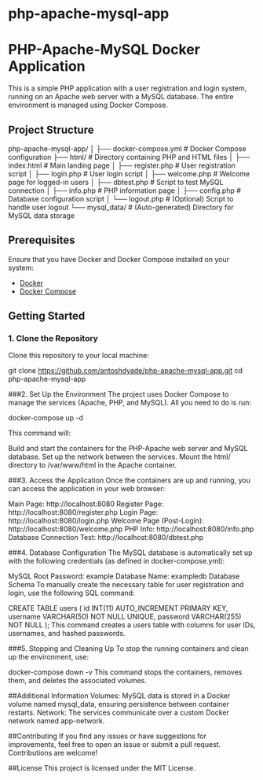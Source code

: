 # php-apache-mysql-app

# PHP-Apache-MySQL Docker Application

This is a simple PHP application with a user registration and login system, running on an Apache web server with a MySQL database. The entire environment is managed using Docker Compose.

## Project Structure

php-apache-mysql-app/ │ ├── docker-compose.yml # Docker Compose configuration ├── html/ # Directory containing PHP and HTML files │ ├── index.html # Main landing page │ ├── register.php # User registration script │ ├── login.php # User login script │ ├── welcome.php # Welcome page for logged-in users │ ├── dbtest.php # Script to test MySQL connection │ ├── info.php # PHP information page │ ├── config.php # Database configuration script │ └── logout.php # (Optional) Script to handle user logout └── mysql_data/ # (Auto-generated) Directory for MySQL data storage


## Prerequisites

Ensure that you have Docker and Docker Compose installed on your system:

- [Docker](https://docs.docker.com/get-docker/)
- [Docker Compose](https://docs.docker.com/compose/install/)

## Getting Started

### 1. Clone the Repository

Clone this repository to your local machine:

git clone https://github.com/antoshdyade/php-apache-mysql-app.git
cd php-apache-mysql-app

###2. Set Up the Environment
The project uses Docker Compose to manage the services (Apache, PHP, and MySQL). All you need to do is run:


docker-compose up -d

This command will:

Build and start the containers for the PHP-Apache web server and MySQL database.
Set up the network between the services.
Mount the html/ directory to /var/www/html in the Apache container.

###3. Access the Application
Once the containers are up and running, you can access the application in your web browser:

Main Page: http://localhost:8080
Register Page: http://localhost:8080/register.php
Login Page: http://localhost:8080/login.php
Welcome Page (Post-Login): http://localhost:8080/welcome.php
PHP Info: http://localhost:8080/info.php
Database Connection Test: http://localhost:8080/dbtest.php


###4. Database Configuration
The MySQL database is automatically set up with the following credentials (as defined in docker-compose.yml):

MySQL Root Password: example
Database Name: exampledb
Database Schema
To manually create the necessary table for user registration and login, use the following SQL command:

CREATE TABLE users (
    id INT(11) AUTO_INCREMENT PRIMARY KEY,
    username VARCHAR(50) NOT NULL UNIQUE,
    password VARCHAR(255) NOT NULL
);
This command creates a users table with columns for user IDs, usernames, and hashed passwords.

###5. Stopping and Cleaning Up
To stop the running containers and clean up the environment, use:

docker-compose down -v
This command stops the containers, removes them, and deletes the associated volumes.

##Additional Information
Volumes: MySQL data is stored in a Docker volume named mysql_data, ensuring persistence between container restarts.
Network: The services communicate over a custom Docker network named app-network.

##Contributing
If you find any issues or have suggestions for improvements, feel free to open an issue or submit a pull request. Contributions are welcome!

##License
This project is licensed under the MIT License.
